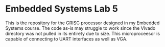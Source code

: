 # Embedded Systems Lab 5
This is the repository for the GRISC processor designed in my Embedded Systems course. The code as-is may struggle to work since the Vivado directory was not pulled in its entirety due to size. 
This microproceesor is capable of connecting to UART interfaces as well as VGA. 

